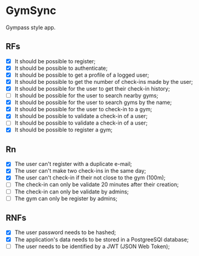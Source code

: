 # GymSync

Gympass style app.

## RFs

- [x] It should be possible to register;
- [x] It should be possible to authenticate;
- [x] It should be possible to get a profile of a logged user;
- [x] It should be possible to get the number of check-ins made by the user;
- [x] It should be possible for the user to get their check-in history;
- [ ] It should be possible for the user to search nearby gyms;
- [x] It should be possible for the user to search gyms by the name;
- [x] It should be possible for the user to check-in to a gym;
- [x] It should be possible to validate a check-in of a user;
- [ ] It should be possible to validate a check-in of a user;
- [x] It should be possible to register a gym;

## Rn

- [x] The user can't register with a duplicate e-mail;
- [x] The user can't make two check-ins in the same day;
- [x] The user can't check-in if their not close to the gym (100m);
- [ ] The check-in can only be validate 20 minutes after their creation;
- [ ] The check-in can only be validate by admins;
- [ ] The gym can only be register by admins;

## RNFs

- [x] The user password needs to be hashed;
- [x] The application's data needs to be stored in a PostgreeSQl database;
- [ ] The user needs to be identified by a JWT (JSON Web Token);
